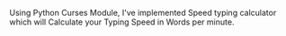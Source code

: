 Using Python Curses Module, I've implemented Speed typing calculator which will Calculate your Typing Speed in Words per minute.
